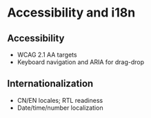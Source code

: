 # Accessibility and i18n

## Accessibility

- WCAG 2.1 AA targets
- Keyboard navigation and ARIA for drag-drop

## Internationalization

- CN/EN locales; RTL readiness
- Date/time/number localization

